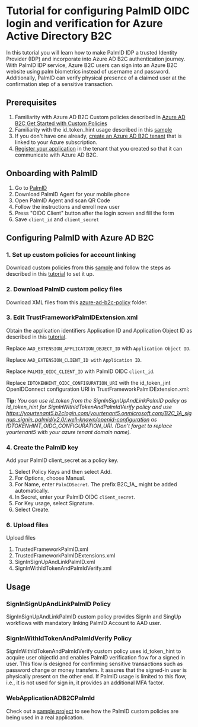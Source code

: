 # Tutorial for configuring PalmID OIDC login and verification for Azure Active Directory B2C

In this tutorial you will learn how to make PalmID IDP a trusted Identity Provider (IDP) and incorporate into Azure AD B2C authentication journey. With PalmID IDP service, Azure B2C users can sign into an Azure B2C website using palm biometrics instead of username and password. Additionally, PalmID can verify physical presence of a claimed user at the confirmation step of a sensitive transaction.

## Prerequisites
1. Familiarity with Azure AD B2C Custom policies described in [Azure AD B2C Get Started with Custom Policies](https://aka.ms/ief)
1. Familiarity with the id_token_hint usage described in this  [sample](https://github.com/azure-ad-b2c/samples/tree/master/policies/invite)
1. If you don't have one already, [create an Azure AD B2C tenant](https://docs.microsoft.com/en-us/azure/active-directory-b2c/tutorial-create-tenant) that is linked to your Azure subscription.
1. [Register your application](https://docs.microsoft.com/en-us/azure/active-directory-b2c/tutorial-register-applications) in the tenant that you created so that it can communicate with Azure AD B2C.

## Onboarding with PalmID

1. Go to [PalmID](https://idp.palmid.com)
1. Download PalmID Agent for your mobile phone
1. Open PalmID Agent and scan QR Code
1. Follow the instructions and enroll new user
1. Press "OIDC Client" button after the login screen and fill the form
1. Save `client_id` and `client_secret`

## Configuring PalmID with Azure AD B2C


### 1. Set up custom policies for account linking
Download custom policies from this [sample](https://github.com/Azure-Samples/active-directory-b2c-advanced-policies/tree/master/account-linking) and follow the steps as described in this [tutorial](https://docs.microsoft.com/en-us/azure/active-directory-b2c/custom-policy-get-started?tabs=applications) to set it up.

### 2. Download PalmID custom policy files
Download XML files from this [azure-ad-b2c-policy](./azure-ad-b2c-policy) folder.

### 3. Edit TrustFrameworkPalmIDExtension.xml
Obtain the application identifiers Application ID and Application Object ID as described in this [tutorial](https://docs.microsoft.com/en-us/azure/active-directory-b2c/custom-policy-custom-attributes).

Replace `AAD_EXTENSION_APPLICATION_OBJECT_ID` with `Application Object ID`.

Replace `AAD_EXTENSION_CLIENT_ID with` `Application ID`.

Replace `PALMID_OIDC_CLIENT_ID` with PalmID OIDC `client_id`.

Replace `IDTOKENHINT_OIDC_CONFIGURATION_URI` with the id_token_jint OpenIDConnect configuration URI in TrustFrameworkPalmIDExtension.xml:

**Tip:** _You can use id_token from the SignInSignUpAndLinkPalmID policy as id_token_hint for SignInWithIdTokenAndPalmIdVerify policy and use https://yourtenant5.b2clogin.com/yourtenant5.onmicrosoft.com/B2C_1A_signup_signin_palmid/v2.0/.well-known/openid-configuration as IDTOKENHINT_OIDC_CONFIGURATION_URI. (Don't forget to replace yourtenant5 with your azure tenant domain name)._

### 4. Create the PalmID key

Add your PalmID client_secret as a policy key.

1. Select Policy Keys and then select Add.
2. For Options, choose Manual.
3. For Name, enter `PalmIDSecret`. The prefix B2C_1A_ might be added automatically.
4. In Secret, enter your PalmID OIDC `client_secret`.
5. For Key usage, select Signature.
6. Select Create.


### 6. Upload files
Upload files
1. TrustedFrameworkPalmID.xml
2. TrustedFrameworkPalmIDExtensions.xml
3. SignInSignUpAndLinkPalmID.xml
4. SignInWithIdTokenAndPalmIdVerify.xml

## Usage

### SignInSignUpAndLinkPalmID Policy
SignInSignUpAndLinkPalmID custom policy provides SignIn and SingUp workflows with mandatory linking PalmID Account to AAD user.

### SignInWithIdTokenAndPalmIdVerify Policy
SignInWithIdTokenAndPalmIdVerify custom policy uses id_token_hint to acquire user objectId and enables PalmID verification flow for a signed in user. This flow is designed for confirming sensitive transactions such as password change or money transfers. It assures that the signed-in user is physically present on the other end. If PalmID usage is limited to this flow, i.e., it is not used for sign in, it provides an additional MFA factor.


### WebApplicationADB2CPalmId

Check out a [sample project](WebApplicationADB2CPalmId/README.md) to see how the PalmID custom policies are being used in a real application.
